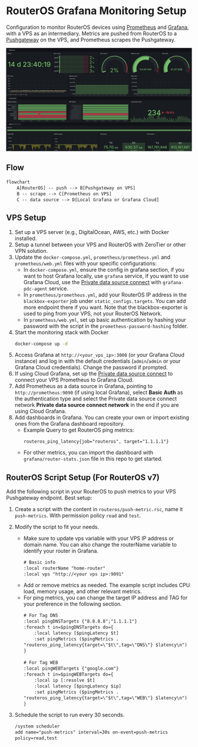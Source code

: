 # RouterOS Grafana Monitoring Setup 

Configuration to monitor RouterOS devices using [Prometheus](https://github.com/prometheus/prometheus) and [Grafana](https://grafana.com), with a VPS as an intermediary. Metrics are pushed from RouterOS to a [Pushgateway](https://github.com/prometheus/pushgateway) on the VPS, and Prometheus scrapes the Pushgateway.

![Preview](./images/preview.png)

## Flow
```mermaid
flowchart
    A[RouterOS] -- push --> B[Pushgateway on VPS]
    B -- scrape --> C[Prometheus on VPS]
    C -- data source --> D[Local Grafana or Grafana Cloud]
```

## VPS Setup
1. Set up a VPS server (e.g., DigitalOcean, AWS, etc.) with Docker installed.
2. Setup a tunnel between your VPS and RouterOS with ZeroTier or other VPN solution.
3. Update the `docker-compose.yml`, `prometheus/prometheus.yml` and `prometheus/web.yml` files with your specific configurations:
    - In `docker-compose.yml`, ensure the config in grafana section, if you want to host Grafana locally, use `grafana` service, if you want to use Grafana Cloud, use the [Private data source connect](https://grafana.com/docs/grafana-cloud/connect-externally-hosted/private-data-source-connect/) with `grafana-pdc-agent` service.
    - In `prometheus/prometheus.yml`, add your RouterOS IP address in the `blackbox-exporter` job under `static_configs.targets`. You can add more endpoint there if you want. Note that the blackbox-exporter is used to ping from your VPS, not your RouterOS Network.
    - In `prometheus/web.yml`, set up basic authentication by hashing your password with the script in the `prometheus-password-hashing` folder.
4. Start the monitoring stack with Docker
    ```bash
    docker-compose up -d
    ```
5. Access Grafana at `http://<your_vps_ip>:3000` (or your Grafana Cloud instance) and log in with the default credentials (`admin`/`admin` or your Grafana Cloud credentials). Change the password if prompted.
6. If using Cloud Grafana, set up the [Private data source connect](https://grafana.com/docs/grafana-cloud/connect-externally-hosted/private-data-source-connect/) to connect your VPS Prometheus to Grafana Cloud.
7. Add Prometheus as a data source in Grafana, pointing to `http://prometheus:9090` (if using local Grafana), select **Basic Auth** as the authentication type and select the Private data source connect network **Private data source connect network** in the end if you are using Cloud Grafana.
8. Add dashboards in Grafana. You can create your own or import existing ones from the Grafana dashboard repository. 
    * Example Query to get RouterOS ping metrics:
        ```
        routeros_ping_latency{job="routeros", target="1.1.1.1"}
        ```
    * For other metrics, you can import the dashboard with `grafana/router-stats.json` file in this repo to get started.

## RouterOS Script Setup (For RouterOS v7)

Add the following script in your RouterOS to push metrics to your VPS Pushgateway endpoint.
Best setup:
1. Create a script with the content in `routeros/push-metric.rsc`, name it `push-metrics`. With permission policy `read` and `test`.  
2. Modify the script to fit your needs.
    * Make sure to update vps variable with your VPS IP address or domain name. You can also change the routerName variable to identify your router in Grafana.  
        ```
        # Basic info
        :local routerName "home-router"
        :local vps "http://<your vps ip>:9091"
        ```
    * Add or remove metrics as needed. The example script includes CPU load, memory usage, and other relevant metrics.
    * For ping metrics, you can change the target IP address and TAG for your preference in the following section.
        ```
        # For Tag DNS
        :local pingDNSTargets {"8.8.8.8";"1.1.1.1"}
        :foreach t in=$pingDNSTargets do={
            :local latency [$pingLatency $t]
            :set pingMetrics ($pingMetrics . "routeros_ping_latency{target=\"$t\",tag=\"DNS\"} $latency\n")
        }

        # For Tag WEB
        :local pingWEBTargets {"google.com"}
        :foreach t in=$pingWEBTargets do={
            :local ip [:resolve $t]
            :local latency [$pingLatency $ip]
            :set pingMetrics ($pingMetrics . "routeros_ping_latency{target=\"$t\",tag=\"WEB\"} $latency\n")
        }
        ```
3. Schedule the script to run every 30 seconds.

    ```
    /system scheduler
    add name="push-metrics" interval=30s on-event=push-metrics policy=read,test
    ```
